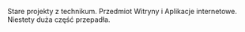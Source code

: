 Stare projekty z technikum. Przedmiot Witryny i Aplikacje internetowe.
Niestety duża część przepadła.
